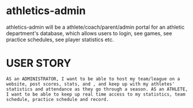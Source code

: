 # athletics-admin
athletics-admin will be a athlete/coach/parent/admin portal for an athletic department's database, which allows users to login, see games, see practice schedules, see player statistics etc.


# USER STORY
```AS an ADMINISTRATOR, I want to be able to host my team/league on a website, post scores, stats, and , and keep up with my athletes' statistics and attendance as they go through a season. AS an ATHLETE, I want to be able to keep up real time access to my statistics, team schedule, practice schedule and record.```
